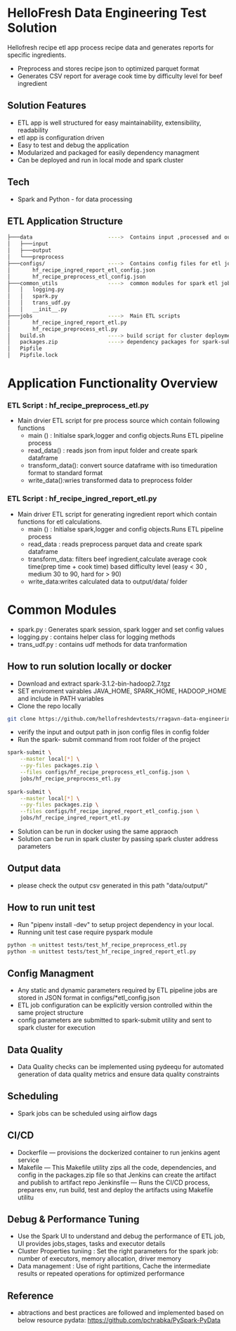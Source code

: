  # HelloFresh Data Engineering Test Solution

Hellofresh recipe etl app process recipe data and generates reports for specific ingredients.

- Preprocess and stores recipe json to optimized parquet format
- Generates CSV report for average cook time by difficulty level for beef ingredient

## Solution Features
- ETL app is well structured for easy maintainability, extensibility, readability 
- etl app is configuration driven
- Easy to test and debug the application
- Modularized and packaged for easily dependency managment
- Can be deployed and run in local mode and spark cluster 

## Tech
- Spark and Python - for data processing

## ETL Application Structure

```bash
├───data            		    ---->  Contains input ,processed and output dataset
│   ├───input
│   ├───output
│   └───preprocess
├───configs/				    ---->  Contains config files for etl jobs
│       hf_recipe_ingred_report_etl_config.json
│       hf_recipe_preprocess_etl_config.json
├───common_utils 			    ---->  common modules for spark etl jobs
│   │   logging.py
│   │   spark.py
│   │   trans_udf.py
│   │   __init__.py
├───jobs					    ---->  Main ETL scripts
│       hf_recipe_ingred_report_etl.py
│       hf_recipe_preprocess_etl.py
│   build.sh				    ----> build script for cluster deployment
│   packages.zip			    ----> dependency packages for spark-submit
│   Pipfile
│   Pipfile.lock
```
# Application Functionality Overview

###  ETL Script :  hf_recipe_preprocess_etl.py
- Main drvier ETL script for pre process source which contain following functions
   - main () : Initialse spark,logger and config objects.Runs ETL pipeline process
   - read_data() : reads json from input folder and create spark dataframe
   - transform_data(): convert source dataframe with iso timeduration format to standard   format
   - write_data():wries transformed data to preprocess folder
  
### ETL Script :  hf_recipe_ingred_report_etl.py
- Main driver ETL script for generating ingredient report which contain functions for etl calculations. 
   - main () : Initialse spark,logger and config objects.Runs ETL pipeline process
   - read_data : reads preprocess parquet data and create spark dataframe
   - transform_data: filters beef ingredient,calculate average cook time(prep time + cook time) based difficulty level (easy < 30 , medium 30 to 90, hard for > 90)
   - write_data:writes calculated data to output/data/ folder
 
#  Common Modules
- spark.py : Generates spark session, spark logger and set config values
- logging.py : contains helper class for logging methods
- trans_udf.py : contains udf methods for data tranformation

## How to run solution locally or docker
- Download and extract spark-3.1.2-bin-hadoop2.7.tgz
- SET enviroment vairables JAVA_HOME, SPARK_HOME, HADOOP_HOME and include in PATH variables
- Clone the repo locally 
```sh
git clone https://github.com/hellofreshdevtests/rragavn-data-engineering-test.git
```

- verify the input and output path in json config files in config folder
- Run the spark- submit command from root folder of the project
```sh
spark-submit \
	--master local[*] \
	--py-files packages.zip \
	--files configs/hf_recipe_preprocess_etl_config.json \
	jobs/hf_recipe_preprocess_etl.py
	
spark-submit \
	--master local[*] \
	--py-files packages.zip \
	--files configs/hf_recipe_ingred_report_etl_config.json \
	jobs/hf_recipe_ingred_report_etl.py
```

- Solution can be run in docker using the same appraoch
- Solution can be run in spark cluster by passing spark cluster address parameters

## Output data
- please check the output csv generated in this path "data/output/"

## How to run unit test
- Run "pipenv install -dev" to setup project dependency in your local.
- Running unit test case require pyspark module
```sh
python -m unittest tests/test_hf_recipe_preprocess_etl.py
python -m unittest tests/test_hf_recipe_ingred_report_etl.py
```

## Config Managment

- Any static and dynamic parameters required by ETL pipeline jobs are stored in JSON format in configs/*etl_config.json
- ETL job configuration can be explicitly version controlled within the same project structure
- config parameters are submitted to spark-submit utility and sent to spark cluster for execution

## Data Quality
- Data Quality checks can be implemented using pydeequ for automated generation of data quality metrics and ensure data quality constraints

## Scheduling

- Spark jobs can be scheduled using airflow dags

## CI/CD
- Dockerfile — provisions the dockerized container to run jenkins agent service
- Makefile — This Makefile utility zips all the code, dependencies, and config in the 	    packages.zip file so that Jenkins can create the artifact and publish to artifact repo
Jenkinsfile — Runs the CI/CD process, prepares env, run build, test and deploy the artifacts using Makefile utilitu

## Debug & Performance Tuning
- Use the Spark UI to understand and debug the performance of ETL job, UI provides jobs,stages, tasks and executor details
- Cluster Properties tuniing : Set the right parameters for the spark job: number of executors, memory allocation, driver memory
- Data management : Use of right partitions, Cache the intermediate results or repeated operations for optimized performance


## Reference
- abtractions and best practices are followed and implemented based on below resource
   pydata: <https://github.com/pchrabka/PySpark-PyData>

